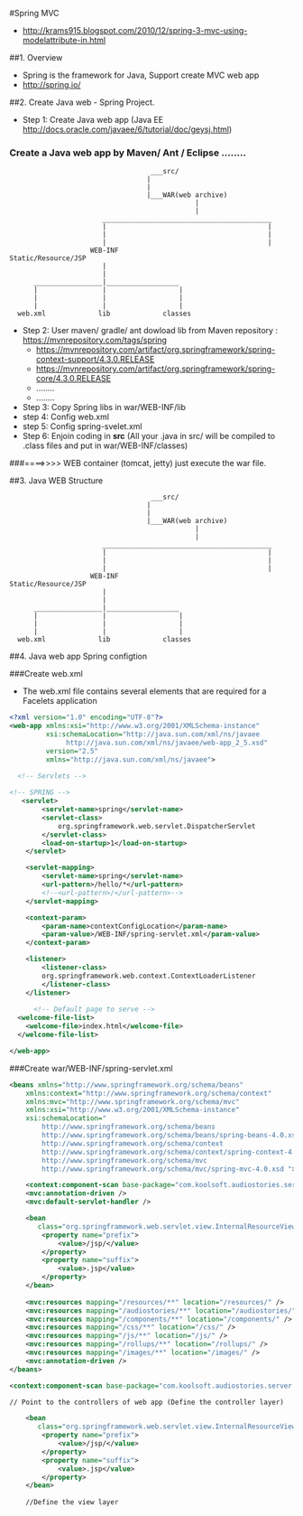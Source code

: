 
#Spring MVC

- http://krams915.blogspot.com/2010/12/spring-3-mvc-using-modelattribute-in.html

##1. Overview

- Spring is the framework for Java, Support create MVC web app
- http://spring.io/

##2. Create Java web - Spring Project.

  - Step 1: Create Java web app (Java EE http://docs.oracle.com/javaee/6/tutorial/doc/geysj.html)

### Create a Java web app by Maven/ Ant / Eclipse ........

                                       ___src/
                                      |
                                      |    
                                      |___WAR(web archive)
                                                  |
                                                  |
                           __________________________________________
                           |                                        |
                           |                                        |
                           |                                        |
                        WEB-INF                          Static/Resource/JSP
                           |
                           |
          _________________|__________________
          |                |                  |
          |                |                  |
          |                |                  |
      web.xml             lib             classes


  - Step 2: User maven/ gradle/ ant dowload lib from Maven repository : https://mvnrepository.com/tags/spring
    - https://mvnrepository.com/artifact/org.springframework/spring-context-support/4.3.0.RELEASE
    - https://mvnrepository.com/artifact/org.springframework/spring-core/4.3.0.RELEASE
    - ........
    - ........
  - Step 3: Copy Spring libs in war/WEB-INF/lib
  - step 4: Config web.xml
  - step 5: Config spring-svelet.xml
  - Step 6: Enjoin coding in **src** (All your .java in src/ will be compiled to .class files and put in war/WEB-INF/classes)
  

###====>>>> WEB container (tomcat, jetty) just execute the war file.

##3. Java WEB Structure

                                       ___src/
                                      |
                                      |    
                                      |___WAR(web archive)
                                                  |
                                                  |
                           __________________________________________
                           |                                        |
                           |                                        |
                           |                                        |
                        WEB-INF                          Static/Resource/JSP
                           |
                           |
          _________________|__________________
          |                |                  |
          |                |                  |
          |                |                  |
      web.xml             lib             classes
      
      
##4. Java web app Spring configtion

###Create web.xml

- The web.xml file contains several elements that are required for a Facelets application

```xml
<?xml version="1.0" encoding="UTF-8"?>
<web-app xmlns:xsi="http://www.w3.org/2001/XMLSchema-instance"
         xsi:schemaLocation="http://java.sun.com/xml/ns/javaee 
              http://java.sun.com/xml/ns/javaee/web-app_2_5.xsd"
         version="2.5"
         xmlns="http://java.sun.com/xml/ns/javaee">

  <!-- Servlets --> 
	
<!-- SPRING -->
   <servlet>
        <servlet-name>spring</servlet-name>
        <servlet-class>
            org.springframework.web.servlet.DispatcherServlet
        </servlet-class>
        <load-on-startup>1</load-on-startup>
    </servlet>

    <servlet-mapping>
        <servlet-name>spring</servlet-name>
        <url-pattern>/hello/*</url-pattern>
        <!--<url-pattern>/</url-pattern>-->
    </servlet-mapping>

    <context-param>
        <param-name>contextConfigLocation</param-name>
        <param-value>/WEB-INF/spring-servlet.xml</param-value>
    </context-param>

    <listener>
        <listener-class>
	    org.springframework.web.context.ContextLoaderListener
        </listener-class>
    </listener>
    
      <!-- Default page to serve -->
  <welcome-file-list>
    <welcome-file>index.html</welcome-file>
  </welcome-file-list>

</web-app>
```

###Create war/WEB-INF/spring-servlet.xml

```xml
<beans xmlns="http://www.springframework.org/schema/beans"
    xmlns:context="http://www.springframework.org/schema/context"
    xmlns:mvc="http://www.springframework.org/schema/mvc" 
    xmlns:xsi="http://www.w3.org/2001/XMLSchema-instance"
    xsi:schemaLocation="
	    http://www.springframework.org/schema/beans 
	    http://www.springframework.org/schema/beans/spring-beans-4.0.xsd
	    http://www.springframework.org/schema/context 
	    http://www.springframework.org/schema/context/spring-context-4.0.xsd
	    http://www.springframework.org/schema/mvc
	    http://www.springframework.org/schema/mvc/spring-mvc-4.0.xsd ">

    <context:component-scan base-package="com.koolsoft.audiostories.server.spring.controllers" />
    <mvc:annotation-driven />
    <mvc:default-servlet-handler />

    <bean
       class="org.springframework.web.servlet.view.InternalResourceViewResolver">
        <property name="prefix">
            <value>/jsp/</value>
        </property>
        <property name="suffix">
            <value>.jsp</value>
        </property>
    </bean>
    
    <mvc:resources mapping="/resources/**" location="/resources/" />
    <mvc:resources mapping="/audiostories/**" location="/audiostories/" />
    <mvc:resources mapping="/components/**" location="/components/" />
    <mvc:resources mapping="/css/**" location="/css/" />
    <mvc:resources mapping="/js/**" location="/js/" />
    <mvc:resources mapping="/rollups/**" location="/rollups/" />
    <mvc:resources mapping="/images/**" location="/images/" />
    <mvc:annotation-driven />
</beans>
```

```xml
<context:component-scan base-package="com.koolsoft.audiostories.server.spring.controllers" />

// Point to the controllers of web app (Define the controller layer)
```

```xml
    <bean
       class="org.springframework.web.servlet.view.InternalResourceViewResolver">
        <property name="prefix">
            <value>/jsp/</value>
        </property>
        <property name="suffix">
            <value>.jsp</value>
        </property>
    </bean>
    
    //Define the view layer
```

